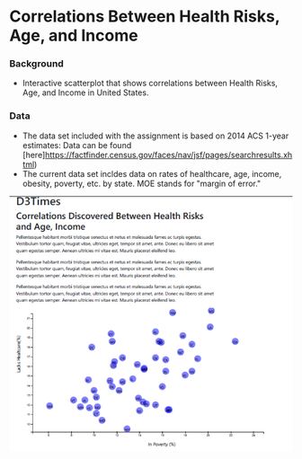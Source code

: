 # Correlations Between Health Risks, Age, and Income     
  
### Background   
- Interactive scatterplot that shows correlations between Health Risks, Age, and Income in United States.        
  
### Data   
- The data set included with the assignment is based on 2014 ACS 1-year estimates: Data can be found [here]https://factfinder.census.gov/faces/nav/jsf/pages/searchresults.xhtml)
- The current data set incldes data on rates of healthcare, age, income, obesity, poverty, etc. by state. MOE stands for "margin of error."
     
![Test Image](https://github.com/mserobabina/D3-challenge/blob/master/D3_data_journalism/assets/js/Capture4.PNG)         
    
